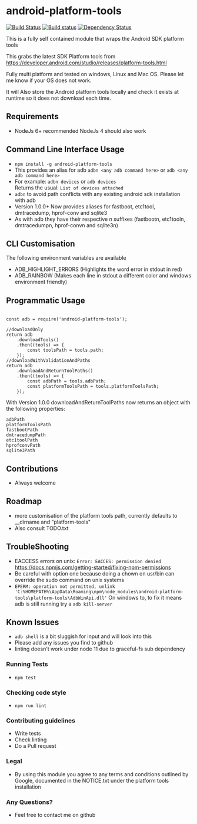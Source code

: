 # android-platform-tools #

[![Build Status](https://travis-ci.org/jamie-sherriff/android-platform-tools.svg?branch=master)](https://travis-ci.org/jamie-sherriff/android-platform-tools)
[![Build status](https://ci.appveyor.com/api/projects/status/xxa5h7vtrgvra895?svg=true)](https://ci.appveyor.com/project/jamie-sherriff/android-platform-tools)
[![Dependency Status](https://david-dm.org/jamie-sherriff/android-platform-tools.svg)](https://david-dm.org/jamie-sherriff/android-platform-tools)

This is a fully self contained module that wraps the Android SDK platform tools

This grabs the latest SDK Platform tools from https://developer.android.com/studio/releases/platform-tools.html

Fully multi platform and tested on windows, Linux and Mac OS. Please let me know if your OS does not work.

It will Also store the Android platform tools locally and check it exists at runtime so it does not download each time.

## Requirements ##
* NodeJs 6+ recommended NodeJs 4 should also work

## Command Line Interface Usage ##
* `npm install -g android-platform-tools` 
* This provides an alias for adb `adbn <any adb command here>` or  `adb <any adb command here>` 
* For example: `adbn devices` or `adb devices`  
 Returns the usual: `List of devices attached`
* `adbn` to avoid path conflicts with any existing android sdk installation with adb
* Version 1.0.0+ Now provides aliases for fastboot, etc1tool, dmtracedump, hprof-conv and sqlite3
* As with adb they have their respective n suffixes (fastbootn, etc1tooln, dmtracedumpn, hprof-convn and sqlite3n)

 
## CLI Customisation ##
 The following environment variables are available
 
 * ADB_HIGHLIGHT_ERRORS (Highlights the word error in stdout in red)
 * ADB_RAINBOW (Makes each line in stdout a different color and windows environment friendly)

## Programmatic Usage ##
~~~~

const adb = require('android-platform-tools');
  
//downloadOnly
return adb
    .downloadTools()
    .then((tools) => {
        const toolsPath = tools.path;
    });
//downloadWithValidationAndPaths
return adb
    .downloadAndReturnToolPaths()
    .then((tools) => {
        const adbPath = tools.adbPath;
        const platformToolsPath = tools.platformToolsPath;
    });
~~~~

With Version 1.0.0 downloadAndReturnToolPaths now returns an object with the following properties:
~~~
adbPath
platformToolsPath
fastbootPath
dmtracedumpPath
etc1toolPath
hprofconvPath
sqlite3Path
~~~


## Contributions ##
* Always welcome 

## Roadmap ##
* more customisation of the platform tools path, currently defaults to __dirname and "platform-tools"
* Also consult TODO.txt

## TroubleShooting ##
* EACCESS errors on unix: `Error: EACCES: permission denied`
  https://docs.npmjs.com/getting-started/fixing-npm-permissions
* Be careful with option one because doing a chown on usr/bin can override the sudo command on unix systems
* `EPERM: operation not permitted, unlink 'C:%HOMEPATH%\AppData\Roaming\npm\node_modules\android-platform-tools\platform-tools\AdbWinApi.dll'` On windows
to, to fix it means adb is still running try a `adb kill-server`

## Known Issues ##
* `adb shell` is a bit sluggish for input and will look into this
* Please add any issues you find to github
* linting doesn't work under node 11 due to graceful-fs sub dependency

### Running Tests ###
* `npm test`

### Checking code style ###
* `npm run lint`

### Contributing guidelines ###
* Write tests
* Check linting
* Do a Pull request

### Legal ###
* By using this module you agree to any terms and conditions outlined by Google,
documented in the NOTICE.txt under the platform tools installation

### Any Questions? ###
* Feel free to contact me on github